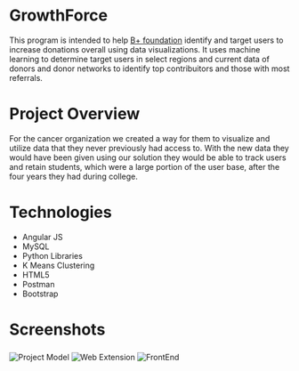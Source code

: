 # GrowthForce

This program is intended to help [B+ foundation](https://bepositive.org) identify and target users to increase donations overall using data visualizations. It uses machine learning to determine target users in select regions and current data of donors and donor networks to identify top contribuitors and those with most referrals.

# Project Overview

For the cancer organization we created a way for them to visualize and utilize data that they never previously had access to. With the new data they would have been given using our solution they would be able to track users and retain students, which were a large portion of the user base, after the four years they had during college.

# Technologies

+ Angular JS
+ MySQL
+ Python Libraries
+ K Means Clustering
+ HTML5
+ Postman
+ Bootstrap

# Screenshots

<img src="ProjectModel.png"
    align="middle"
     alt="Project Model" />
<img src="WebExtension.png"
    align="middle"
     alt="Web Extension" />
<img src="webUI.png"
    align="middle"
     alt="FrontEnd" />

